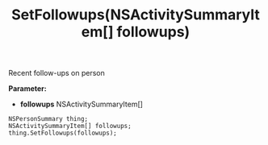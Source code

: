 ﻿---
uid: crmscript_ref_NSPersonSummary_SetFollowups
title: SetFollowups(NSActivitySummaryItem[] followups)
intellisense: NSPersonSummary.SetFollowups
keywords: NSPersonSummary, GetFollowups
so.topic: reference
---

Recent follow-ups on person

**Parameter:** 
 - **followups** NSActivitySummaryItem[]

```crmscript
NSPersonSummary thing;
NSActivitySummaryItem[] followups;
thing.SetFollowups(followups);
```

